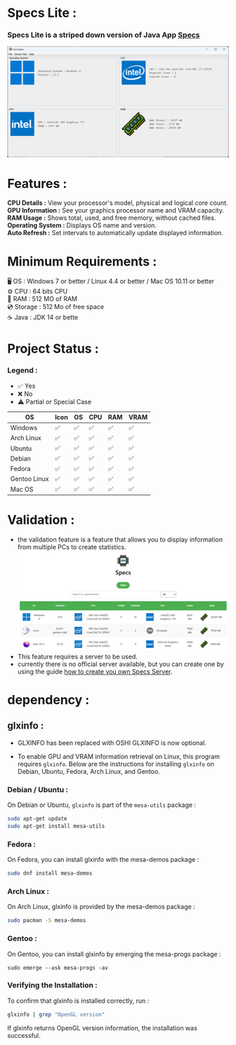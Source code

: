 # Specs Lite :

### Specs Lite is a striped down version of Java App [Specs](https://github.com/enzo-quirici/Specs/blob/master/INSTALL.md)

![img.png](img.png)

# Features :

**CPU Details :** View your processor's model, physical and logical core count.  
**GPU Information :** See your graphics processor name and VRAM capacity.  
**RAM Usage :** Shows total, used, and free memory, without cached files.  
**Operating System :** Displays OS name and version.  
**Auto Refresh :** Set intervals to automatically update displayed information.

# Minimum Requirements :

🖥️ OS : Windows 7 or better / Linux 4.4 or better / Mac OS 10.11 or better  
⚙️ CPU : 64 bits CPU  
💾 RAM : 512 MO of RAM  
💿 Storage : 512 Mo of free space  
☕ Java : JDK 14 or bette

# Project Status :

### Legend :
- ✅ Yes
- ❌ No
- ⚠️ Partial or Special Case

| OS            | Icon | OS | CPU  | RAM  | VRAM  |
|---------------|---|------|------|-------|-------|
| Windows       | ✅ | ✅  | ✅   | ✅    |✅    |
| Arch Linux    | ✅ | ✅  | ✅   | ✅    |✅    |
| Ubuntu        | ✅ | ✅  | ✅   | ✅    |✅    |
| Debian        | ✅ | ✅  | ✅   | ✅    |✅    |
| Fedora        | ✅ | ✅  | ✅   | ✅    |✅    |
| Gentoo Linux  | ✅ | ✅  | ✅   | ✅    |✅    |
| Mac OS        | ✅ | ✅  | ✅   | ✅    |✅    |

# Validation :

- the validation feature is a feature that allows you to display information from multiple PCs to create statistics.
![img_1.png](img_1.png)
- This feature requires a server to be used.  
- currently there is no official server available, but you can create one by using the guide [how to create you own Specs Server](https://github.com/enzo-quirici/Specs-Server/).

# dependency :

## glxinfo :  

- GLXINFO has been replaced with OSHI GLXINFO is now optional.  

- To enable GPU and VRAM information retrieval on Linux, this program requires `glxinfo`. Below are the instructions for installing `glxinfo` on Debian, Ubuntu, Fedora, Arch Linux, and Gentoo.  

### Debian / Ubuntu :
On Debian or Ubuntu, `glxinfo` is part of the `mesa-utils` package :
```bash
sudo apt-get update
sudo apt-get install mesa-utils
```
### Fedora :
On Fedora, you can install glxinfo with the mesa-demos package :
```bash
sudo dnf install mesa-demos
```
### Arch Linux :
On Arch Linux, glxinfo is provided by the mesa-demos package :
```bash
sudo pacman -S mesa-demos
```
### Gentoo :
On Gentoo, you can install glxinfo by emerging the mesa-progs package :
```
sudo emerge --ask mesa-progs -av
```
### Verifying the Installation :
To confirm that glxinfo is installed correctly, run :
```bash
glxinfo | grep "OpenGL version"
```
If glxinfo returns OpenGL version information, the installation was successful.
